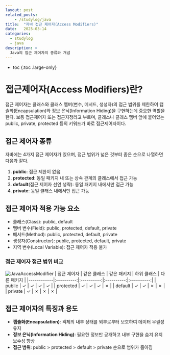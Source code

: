 ```yaml
---
layout: post
related_posts:
    - /studylog/java
title:  "자바 접근 제어자(Access Modifiers)"
date:   2025-03-14
categories:
  - studylog
  - java
description: >
  Java의 접근 제어자의 종류와 개념
---
```

* toc
{:toc .large-only}

# 접근제어자(Access Modifiers)란?
접근 제어자는 클래스와 클래스 멤버(변수, 메서드, 생성자)의 접근 범위를 제한하여 캡슐화(Encapsulation)와 정보 은닉(Information Hiding)을 구현하는데 중요한 역할을 한다. 보통 접근제어자 또는 접근지정라고 부르며, 클래스나 클래스 멤버 앞에 붙어있는 public, private, protected 등의 키워드가 바로 접근제어자이다. 

## 접근 제어자 종류
자바에는 4가지 접근 제어자가 있으며, 접근 범위가 넓은 것부터 좁은 순으로 나열하면 다음과 같다.
1. **public**: 접근 제한이 없음
2. **protected**: 동일 패키지 내 또는 상속 관계의 클래스에서 접근 가능
3. **default**(접근 제어자 선언 생략): 동일 패키지 내에서만 접근 가능
4. **private**: 동일 클래스 내에서만 접근 가능

## 접근 제어자 적용 가능 요소
* 클래스(Class): public, default
* 멤버 변수(Field): public, protected, default, private
* 메서드(Method): public, protected, default, private
* 생성자(Constructor): public, protected, default, private
* 지역 변수(Local Variable): 접근 제어자 적용 불가

### 접근 제어자 접근 범위 비교
![JavaAccessModifier](https://github.com/user-attachments/assets/c9b507eb-1c83-4029-9f3a-fa6b4ddae2d7)
| 접근 제어자 | 같은 클래스 | 같은 패키지 | 하위 클래스 | 다른 패키지 |
|------------|:----------:|:----------:|:----------:|:----------:|
| public     | ✓          | ✓          | ✓          | ✓          |
| protected  | ✓          | ✓          | ✓          | ✗          |
| default    | ✓          | ✓          | ✗          | ✗          |
| private    | ✓          | ✗          | ✗          | ✗          |


## 접근 제어자의 특징과 용도
* **캡슐화(Encapsulation)**: 객체의 내부 상태를 외부로부터 보호하여 데이터 무결성 유지
* **정보 은닉(Information Hiding)**: 필요한 정보만 공개하고 내부 구현을 숨겨 유지보수성 향상
* **접근 범위**: public > protected > default > private 순으로 범위가 좁아짐
